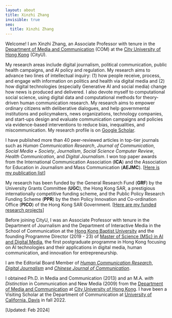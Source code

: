 ```yaml
---
layout: about
title: Xinzhi Zhang
invisible: true
seo:
  title: Xinzhi Zhang
---
```



Welcome! I am Xinzhi Zhang, an Associate Professor with tenure in the [Department of Media and Communication](https://www.cityu.edu.hk/com/Profile.aspx?u=xzzhang2) (COM) at the [City University of Hong Kong](https://www.cityu.edu.hk/) (CityU). 

My research areas include digital journalism, political communication, public health campaigns, and AI policy and regulation. My research aims to advance two lines of intellectual inquiry: (1) how people receive, process, and engage with information on politics and health via digital media and (2) how digital technologies (especially Generative AI and social media) change how news is produced and delivered. I also devote myself to computational social science, using digital data and computational methods for theory-driven human communication research. My research aims to empower ordinary citizens with deliberative dialogues, and help governmental institutions and policymakers, news organizations, technology companies, and start-ups design and evaluate communication campaigns and policies via evidence-based interventions to reduce bias, inequalities, and miscommunication. My research profile is on [Google Scholar](https://scholar.google.com.hk/citations?user=iOFeIDIAAAAJ). 

I have published more than 40 peer-reviewed articles in top-tier journals such as *Human Communication Research*, *Journal of Communication*, *Social Media + Society*, *Journalism*, *Social Science Computer Review*, *Health Communication*, and *Digital Journalism*. I won top paper awards from the International Communication Association (**ICA**) and the Association for Education in Journalism and Mass Communication (**AEJMC**). [[Here is my publication list](https://xzzhang2.github.io/pages/pubs.html)]

My research has been funded by the General Research Fund (**GRF**) by the University Grants Committee (**UGC**), the Hong Kong SAR, a prestigious internationally competitive funding scheme, and the Public Policy Research Funding Scheme (**PPR**) by the then Policy Innovation and Co-ordination Office (**PICO**) of the Hong Kong SAR Government. [[Here are my funded research projects](https://xzzhang2.github.io/pages/projects.html)] 

Before joining CityU, I was an Associate Professor with tenure in the Department of Journalism and the Department of Interactive Media in the School of Communication at the [Hong Kong Baptist University](https://www.hkbu.edu.hk/) and the founding Programme Director (2019 - 23) of [Master of Science (MSc) in AI and Digital Media](https://ar.hkbu.edu.hk/tpg-admissions/programmes/master-of-science-msc-in-ai-and-digital-media-approved-programme-under-ugc-s-targeted-tpg-programmes-fellowships-scheme), the first postgraduate programme in Hong Kong focusing on AI technologies and their applications in digital media, human communication, and innovation for entrepreneurship. 

I am the Editorial Board Member of [*Human Communication Research*](https://academic.oup.com/hcr), [*Digital Journalism*](https://www.tandfonline.com/toc/rdij20/current) and [*Chinese Journal of Communication*](https://www.tandfonline.com/toc/rcjc20/current).  

I obtained Ph.D. in Media and Communication (2013) and an M.A. *with Distinction* in Communication and New Media (2009) from the [Department of Media and Communication](http://www6.cityu.edu.hk/com/) at [City University of Hong Kong](www.cityu.edu.hk). I have been a Visiting Scholar at the Department of Communication at [University of California, Davis](https://www.ucdavis.edu/) in fall 2022. 

[Updated: Feb 2024]  


